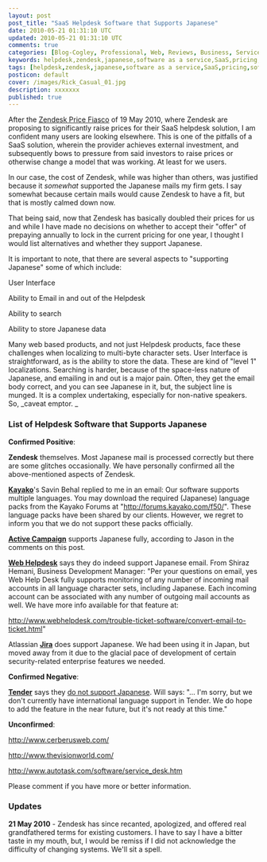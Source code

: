 ```yaml
---           
layout: post
post_title: "SaaS Helpdesk Software that Supports Japanese"
date: 2010-05-21 01:31:10 UTC
updated: 2010-05-21 01:31:10 UTC
comments: true
categories: [Blog-Cogley, Professional, Web, Reviews, Business, Service]
keywords: helpdesk,zendesk,japanese,software as a service,SaaS,pricing,software,alternatives,helpdesk applications,processing,language
tags: [helpdesk,zendesk,japanese,software as a service,SaaS,pricing,software,alternatives,helpdesk applications,processing,language]
posticon: default
cover: /images/Rick_Casual_01.jpg
description: xxxxxxx
published: true
---
```

 


After the [Zendesk Price Fiasco](http://rick.cogley.info/blog/index.php?id=376560998858713850) of 19 May 2010, where Zendesk are proposing to significantly raise prices for their SaaS helpdesk solution, I am confident many users are looking elsewhere. This is one of the pitfalls of a SaaS solution, wherein the provider achieves external investment, and subsequently bows to pressure from said investors to raise prices or otherwise change a model that was working. At least for we users. 




In our case, the cost of Zendesk, while was higher than others, was justified because it _somewhat_ supported the Japanese mails my firm gets. I say somewhat because certain mails would cause Zendesk to have a fit, but that is mostly calmed down now. 




That being said, now that Zendesk has basically doubled their prices for us and while I have made no decisions on whether to accept their "offer" of prepaying annually to lock in the current pricing for one year, I thought I would list alternatives and whether they support Japanese. 




It is important to note, that there are several aspects to "supporting Japanese" some of which include: 









User Interface




Ability to Email in and out of the Helpdesk




Ability to search




Ability to store Japanese data









Many web based products, and not just Helpdesk products, face these challenges when localizing to multi-byte character sets. User Interface is straightforward, as is the ability to store the data. These are kind of "level 1" localizations. Searching is harder, because of the space-less nature of Japanese, and emailing in and out is a major pain. Often, they get the email body correct, and you can see Japanese in it, but, the subject line is munged. It is a complex undertaking, especially for non-native speakers. So, _caveat emptor. _




### List of Helpdesk Software that Supports Japanese






**Confirmed Positive**:




**Zendesk** themselves. Most Japanese mail is processed correctly but there are some glitches occasionally. We have personally confirmed all the above-mentioned aspects of Zendesk. 




[**Kayako**](http://www.kayako.com/)'s Savin Behal replied to me in an email: Our software supports multiple languages. You may download the required (Japanese) language packs from the Kayako Forums at "http://forums.kayako.com/f50/". These language packs have been shared by our clients. However, we regret to inform you that we do not support these packs officially. 




[**Active Campaign**](http://www.activecampaign.com/help-desk-software/) supports Japanese fully, according to Jason in the comments on this post. 




[**Web Helpdesk**](http://webhelpdesk.com/) says they do indeed support Japanese email. From Shiraz Hemani, Business Development Manager: "Per your questions on email, yes Web Help Desk fully supports monitoring of any number of incoming mail accounts in all language character sets, including Japanese. Each incoming account can be associated with any number of outgoing mail accounts as well. We have more info available for that feature at:




http://www.webhelpdesk.com/trouble-ticket-software/convert-email-to-ticket.html" 




Atlassian [**Jira**](http://www.atlassian.com/software/jira/default.jsp) does support Japanese. We had been using it in Japan, but moved away from it due to the glacial pace of development of certain security-related enterprise features we needed.  




**Confirmed Negative**: 




[**Tender**](http://tenderapp.com/) says they [do not support Japanese](https://help.tenderapp.com/discussions/questions/491-japanese). Will says: "... I'm sorry, but we don't currently have international language support in Tender. We do hope to add the feature in the near future, but it's not ready at this time."




**Unconfirmed**: 




http://www.cerberusweb.com/




http://www.thevisionworld.com/




http://www.autotask.com/software/service_desk.htm




Please comment if you have more or better information. 




### Updates






**21 May 2010** - Zendesk has since recanted, apologized, and offered real grandfathered terms for existing customers. I have to say I have a bitter taste in my mouth, but, I would be remiss if I did not acknowledge the difficulty of changing systems. We'll sit a spell.


